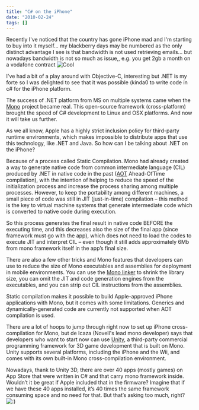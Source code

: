 ```yaml
---
title: "C# on the iPhone"
date: "2010-02-24"
tags: []
---
```


Recently I've noticed that the country has gone iPhone mad and I'm starting to buy into it myself... my blackberry days may be numbered as the only distinct advantage I see is that bandwidth is not used retrieving emails... but nowadays bandwidth is not so much as issue,, e.g. you get 2gb a month on a vodafone contract ![Cool](/blog/editors/tiny_mce3/plugins/emotions/img/smiley-cool.gif)

I've had a bit of a play around with Objective-C, interesting but .NET is my forte so I was delighted to see that it was possible (kinda0 to write code in c# for the iPhone platform.

The success of .NET platform from MS on multiple systems came when the [Mono](http://www.mono-project.com/Main_Page) project became real. This open-source framework (cross-platform) brought the speed of C# development to Linux and OSX platforms. And now it will take us further.

As we all know, Apple has a highly strict inclusion policy for third-party runtime environments, which makes impossible to distribute apps that use this technology, like .NET and Java. So how can I be talking about .NET on the iPhone?

Because of a process called Static Compilation. Mono had already created a way to generate native code from common intermediate language (CIL) produced by .NET in native code in the past ([AOT](http://www.mono-project.com/AOT) Ahead-OfTime compilation), with the intention of helping to reduce the speed of the initialization process and increase the process sharing among multiple processes. However, to keep the portability among different machines, a small piece of code was still in JIT (just-in-time) compilation – this method is the key to virtual machine systems that generate intermediate code which is converted to native code during execution.

So this process generates the final result in native code BEFORE the executing time, and this decreases also the size of the final app (since framework must go with the app), which does not need to load the codes to execute JIT and interpret CIL – even though it still adds approximately 6Mb from mono framework itself in the app’s final size.

There are also a few other tricks and Mono features that developers can use to reduce the size of Mono executables and assemblies for deployment in mobile environments. You can use the [Mono linker](http://www.mono-project.com/Linker) to shrink the library size, you can omit the JIT and code generation engines from the executables, and you can strip out CIL instructions from the assemblies.

Static compilation makes it possible to build Apple-approved iPhone applications with Mono, but it comes with some limitations. Generics and dynamically-generated code are currently not supported when AOT compilation is used.

There are a lot of hoops to jump through right now to set up iPhone cross-compilation for Mono, but de Icaza (Novell's lead mono developer) says that developers who want to start now can use [Unity](http://unity3d.com), a third-party commercial programming framework for 3D game development that is built on Mono. Unity supports several platforms, including the iPhone and the Wii, and comes with its own built-in Mono cross-compilation environment.

Nowadays, thank to Unity 3D, there are over 40 apps (mostly games) on App Store that were written in C# and that carry mono framework inside. Wouldn’t it be great if Apple included that in the firmware? Imagine that if we have these 40 apps installed, it’s 40 times the same framework consuming space and no need for that. But that’s asking too much, right? ![:)](http://labs.maya.im/en/wp-includes/images/smilies/icon_smile.gif)
